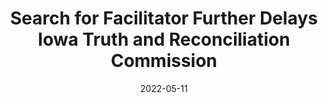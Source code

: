 ---
title: "Search for Facilitator Further Delays Iowa Truth and Reconciliation Commission"
collection: publications
pub_type: policy
excerpt: 'On the evening of Thursday, November 4, 2021, after the Iowa City Truth and Reconciliation Commissioners filed out of their meeting in City Hall, Commission Chair Mohamed Traore spoke with community members about school outreach. He noticed two police officers approaching. He thought that they might ask him about the Commission’s work. Or that something had happened to his family. It was neither: The officers arrested Traore.'
date: 2022-05-11
venue: 'The Pulitzer Center'
paperurl: 'https://pulitzercenter.org/stories/search-facilitator-further-delays-iowa-truth-and-reconciliation-commission.'
---